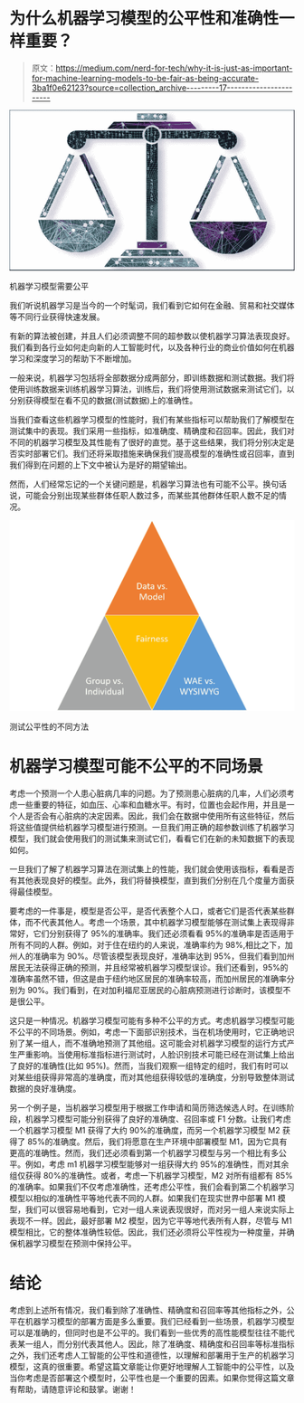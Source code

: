 # 为什么机器学习模型的公平性和准确性一样重要？

> 原文：<https://medium.com/nerd-for-tech/why-it-is-just-as-important-for-machine-learning-models-to-be-fair-as-being-accurate-3ba1f0e62123?source=collection_archive---------17----------------------->

![](img/142c5dbffbc3383f59ce230902b5bde2.png)

机器学习模型需要公平

我们听说机器学习是当今的一个时髦词，我们看到它如何在金融、贸易和社交媒体等不同行业获得快速发展。

有新的算法被创建，并且人们必须调整不同的超参数以使机器学习算法表现良好。我们看到各行业如何走向新的人工智能时代，以及各种行业的商业价值如何在机器学习和深度学习的帮助下不断增加。

一般来说，机器学习包括将全部数据分成两部分，即训练数据和测试数据。我们将使用训练数据来训练机器学习算法，训练后，我们将使用测试数据来测试它们，以分别获得模型在看不见的数据(测试数据)上的准确性。

当我们查看这些机器学习模型的性能时，我们有某些指标可以帮助我们了解模型在测试集中的表现。我们采用一些指标，如准确度、精确度和召回率。因此，我们对不同的机器学习模型及其性能有了很好的直觉。基于这些结果，我们将分别决定是否实时部署它们。我们还将采取措施来确保我们提高模型的准确性或召回率，直到我们得到在问题的上下文中被认为是好的期望输出。

然而，人们经常忘记的一个关键问题是，机器学习算法也有可能不公平。换句话说，可能会分别出现某些群体任职人数过多，而某些其他群体任职人数不足的情况。

![](img/a25417c31915ce807ff04e4aed80e66a.png)

测试公平性的不同方法

# **机器学习模型可能不公平的不同场景**

考虑一个预测一个人患心脏病几率的问题。为了预测患心脏病的几率，人们必须考虑一些重要的特征，如血压、心率和血糖水平。有时，位置也会起作用，并且是一个人是否会有心脏病的决定因素。因此，我们会在数据中使用所有这些特征，然后将这些值提供给机器学习模型进行预测。一旦我们用正确的超参数训练了机器学习模型，我们就会使用我们的测试集来测试它们，看看它们在新的未知数据下的表现如何。

一旦我们了解了机器学习算法在测试集上的性能，我们就会使用该指标，看看是否有其他表现良好的模型。此外，我们将替换模型，直到我们分别在几个度量方面获得最佳模型。

要考虑的一件事是，模型是否公平，是否代表整个人口，或者它们是否代表某些群体，而不代表其他人。考虑一个场景，其中机器学习模型能够在测试集上表现得非常好，它们分别获得了 95%的准确率。我们还必须看看 95%的准确率是否适用于所有不同的人群。例如，对于住在纽约的人来说，准确率约为 98%,相比之下，加州人的准确率为 90%。尽管该模型表现良好，准确率达到 95%，但我们看到加州居民无法获得正确的预测，并且经常被机器学习模型误诊。我们还看到，95%的准确率虽然不错，但这是由于纽约地区居民的准确率较高，而加州居民的准确率分别为 90%。我们看到，在对加利福尼亚居民的心脏病预测进行诊断时，该模型不是很公平。

这只是一种情况。机器学习模型可能有多种不公平的方式。考虑机器学习模型可能不公平的不同场景。例如，考虑一下面部识别技术，当在机场使用时，它正确地识别了某一组人，而不准确地预测了其他组。这可能会对机器学习模型的运行方式产生严重影响。当使用标准指标进行测试时，人脸识别技术可能已经在测试集上给出了良好的准确性(比如 95%)。然而，当我们观察一组特定的组时，我们有时可以对某些组获得非常高的准确度，而对其他组获得较低的准确度，分别导致整体测试数据的良好准确度。

另一个例子是，当机器学习模型用于根据工作申请和简历筛选候选人时。在训练阶段，机器学习模型可能分别获得了良好的准确度、召回率或 F1 分数。让我们考虑一个机器学习模型 M1 获得了大约 90%的准确度，而另一个机器学习模型 M2 获得了 85%的准确度。然后，我们将愿意在生产环境中部署模型 M1，因为它具有更高的准确性。然而，我们还必须看到第一个机器学习模型与另一个相比有多公平。例如，考虑 m1 机器学习模型能够对一组获得大约 95%的准确性，而对其余组仅获得 80%的准确性。或者，考虑一下机器学习模型，M2 对所有组都有 85%的准确率。如果我们不仅考虑准确性，还考虑公平性，我们会看到第二个机器学习模型以相似的准确性平等地代表不同的人群。如果我们在现实世界中部署 M1 模型，我们可以很容易地看到，它对一组人来说表现很好，而对另一组人来说实际上表现不一样。因此，最好部署 M2 模型，因为它平等地代表所有人群，尽管与 M1 模型相比，它的整体准确性较低。因此，我们还必须将公平性视为一种度量，并确保机器学习模型在预测中保持公平。

# **结论**

考虑到上述所有情况，我们看到除了准确性、精确度和召回率等其他指标之外，公平在机器学习模型的部署方面是多么重要。我们已经看到一些场景，机器学习模型可以是准确的，但同时也是不公平的。我们看到一些优秀的高性能模型往往不能代表某一组人，而分别代表其他人。因此，除了准确度、精确度和召回率等标准指标之外，我们还考虑人工智能的公平性和道德性，以理解和部署用于生产的机器学习模型，这真的很重要。希望这篇文章能让你更好地理解人工智能中的公平性，以及当你考虑是否部署这个模型时，公平性也是一个重要的因素。如果你觉得这篇文章有帮助，请随意评论和鼓掌。谢谢！